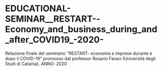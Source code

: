 # EDUCATIONAL-SEMINAR__RESTART--Economy_and_business_during_and_after_COVID19_-2020-
Relazione finale del seminario "RESTART- economia e imprese durante e dopo il COVID-19" promosso dal professor Rosario Faraci (Università degli Studi di Catania). ANNO: 2020
